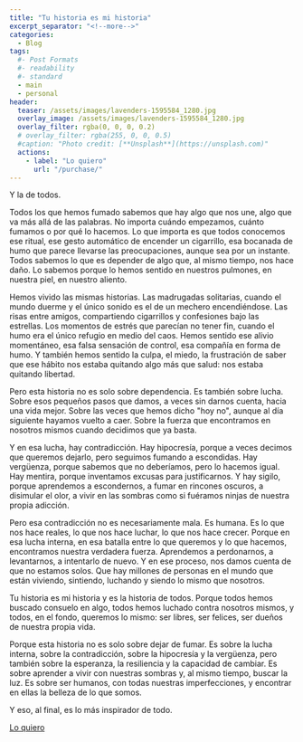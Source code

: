 ```yaml
---
title: "Tu historia es mi historia"
excerpt_separator: "<!--more-->"
categories:
  - Blog
tags:
  #- Post Formats
  #- readability
  #- standard
  - main
  - personal
header:
  teaser: /assets/images/lavenders-1595584_1280.jpg
  overlay_image: /assets/images/lavenders-1595584_1280.jpg
  overlay_filter: rgba(0, 0, 0, 0.2)
  # overlay_filter: rgba(255, 0, 0, 0.5)
  #caption: "Photo credit: [**Unsplash**](https://unsplash.com)"
  actions:
    - label: "Lo quiero"
      url: "/purchase/"
---
```


Y la de todos.

<!--more-->

Todos los que hemos fumado sabemos que hay algo que nos une, algo que va más allá de las palabras. No importa cuándo empezamos, cuánto fumamos o por qué lo hacemos. Lo que importa es que todos conocemos ese ritual, ese gesto automático de encender un cigarrillo, esa bocanada de humo que parece llevarse las preocupaciones, aunque sea por un instante. Todos sabemos lo que es depender de algo que, al mismo tiempo, nos hace daño. Lo sabemos porque lo hemos sentido en nuestros pulmones, en nuestra piel, en nuestro aliento.

Hemos vivido las mismas historias. Las madrugadas solitarias, cuando el mundo duerme y el único sonido es el de un mechero encendiéndose. Las risas entre amigos, compartiendo cigarrillos y confesiones bajo las estrellas. Los momentos de estrés que parecían no tener fin, cuando el humo era el único refugio en medio del caos. Hemos sentido ese alivio momentáneo, esa falsa sensación de control, esa compañía en forma de humo. Y también hemos sentido la culpa, el miedo, la frustración de saber que ese hábito nos estaba quitando algo más que salud: nos estaba quitando libertad.

Pero esta historia no es solo sobre dependencia. Es también sobre lucha. Sobre esos pequeños pasos que damos, a veces sin darnos cuenta, hacia una vida mejor. Sobre las veces que hemos dicho "hoy no", aunque al día siguiente hayamos vuelto a caer. Sobre la fuerza que encontramos en nosotros mismos cuando decidimos que ya basta.

Y en esa lucha, hay contradicción. Hay hipocresía, porque a veces decimos que queremos dejarlo, pero seguimos fumando a escondidas. Hay vergüenza, porque sabemos que no deberíamos, pero lo hacemos igual. Hay mentira, porque inventamos excusas para justificarnos. Y hay sigilo, porque aprendemos a escondernos, a fumar en rincones oscuros, a disimular el olor, a vivir en las sombras como si fuéramos ninjas de nuestra propia adicción.

Pero esa contradicción no es necesariamente mala. Es humana. Es lo que nos hace reales, lo que nos hace luchar, lo que nos hace crecer. Porque en esa lucha interna, en esa batalla entre lo que queremos y lo que hacemos, encontramos nuestra verdadera fuerza. Aprendemos a perdonarnos, a levantarnos, a intentarlo de nuevo. Y en ese proceso, nos damos cuenta de que no estamos solos. Que hay millones de personas en el mundo que están viviendo, sintiendo, luchando y siendo lo mismo que nosotros.

Tu historia es mi historia y es la historia de todos. Porque todos hemos buscado consuelo en algo, todos hemos luchado contra nosotros mismos, y todos, en el fondo, queremos lo mismo: ser libres, ser felices, ser dueños de nuestra propia vida.

Porque esta historia no es solo sobre dejar de fumar. Es sobre la lucha interna, sobre la contradicción, sobre la hipocresía y la vergüenza, pero también sobre la esperanza, la resiliencia y la capacidad de cambiar. Es sobre aprender a vivir con nuestras sombras y, al mismo tiempo, buscar la luz. Es sobre ser humanos, con todas nuestras imperfecciones, y encontrar en ellas la belleza de lo que somos.

Y eso, al final, es lo más inspirador de todo.

[Lo quiero](../../purchase/)


